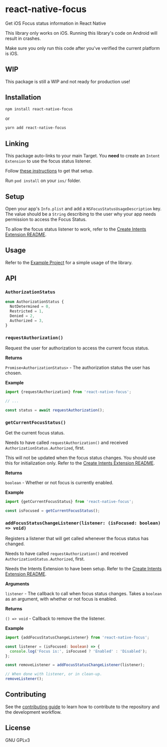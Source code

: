 # react-native-focus

Get iOS Focus status information in React Native

This library only works on iOS. Running this library's code on Android will result in crashes.

Make sure you only run this code after you've verified the current platform is iOS.

## WIP

This package is still a WIP and not ready for production use!

## Installation

```sh
npm install react-native-focus
```

or


```sh
yarn add react-native-focus
```

## Linking

This package auto-links to your main Target. You **need** to create an `Intent Extension` to use the focus status listener.

Follow [these instructions](./CREATE_INTENTS_EXTENSION.md) to get that setup.

Run `pod install` on your `ios/` folder.

## Setup

Open your app's `Info.plist` and add a `NSFocusStatusUsageDescription` key. The value should be a `String` describing to the user why your app needs permission to access the Focus Status.

To allow the focus status listener to work, refer to the [Create Intents Extension README](./CREATE_INTENTS_EXTENSION.md).

## Usage

Refer to the [Example Project](./example/) for a simple usage of the library.

## API

### `AuthorizationStatus`

```ts
enum AuthorizationStatus {
  NotDetermined = 0,
  Restricted = 1,
  Denied = 2,
  Authorized = 3,
}
```

### `requestAuthorization()`

Request the user for authorization to access the current focus status.

**Returns**

`Promise<AuthorizationStatus>` - The authorization status the user has chosen.

**Example**

```ts
import {requestAuthorization} from 'react-native-focus';

// ...

const status = await requestAuthorization();
```

### `getCurrentFocusStatus()`

Get the current focus status.

Needs to have called `requestAuthorization()` and received `AuthorizationStatus.Authorized`, first.

This will not be updated when the focus status changes. You should use this for initialization only. Refer to the [Create Intents Extension README](./CREATE_INTENTS_EXTENSION.md).

**Returns**

`boolean` - Whether or not focus is currently enabled.

**Example**

```ts
import {getCurrentFocusStatus} from 'react-native-focus';

const isFocused = getCurrentFocusStatus();
```

### `addFocusStatusChangeListener(listener: (isFocused: boolean) => void)`

Registers a listener that will get called whenever the focus status has changed.

Needs to have called `requestAuthorization()` and received `AuthorizationStatus.Authorized`, first.

Needs the Intents Extension to have been setup. Refer to the [Create Intents Extension README](./CREATE_INTENTS_EXTENSION.md).

**Arguments**

`listener` - The callback to call when focus status changes. Takes a `boolean` as an argument, with whether or not focus is enabled.

**Returns**

`() => void` - Callback to remove the the listener.

**Example**

```ts
import {addFocusStatusChangeListener} from 'react-native-focus';

const listener = (isFocused: boolean) => {
  console.log('Focus is:', isFocused ? 'Enabled' : 'Disabled');
};

const removeListener = addFocusStatusChangeListener(listener);

// When done with listener, or in clean-up.
removeListener();
```

## Contributing

See the [contributing guide](CONTRIBUTING.md) to learn how to contribute to the repository and the development workflow.

## License

GNU GPLv3
